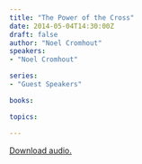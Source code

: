 ```yaml
---
title: "The Power of the Cross"
date: 2014-05-04T14:30:00Z
draft: false
author: "Noel Cromhout"
speakers:
- "Noel Cromhout"

series:
- "Guest Speakers"

books:

topics:

---
```

[Download audio.](https://s3.amazonaws.com/highway/sermons/2014_05/04_PM_ThePowerOfTheCross.mp3)